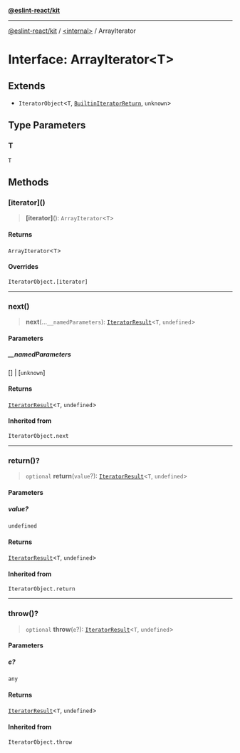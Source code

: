 [**@eslint-react/kit**](../../README.md)

***

[@eslint-react/kit](../../README.md) / [\<internal\>](../README.md) / ArrayIterator

# Interface: ArrayIterator\<T\>

## Extends

- `IteratorObject`\<`T`, [`BuiltinIteratorReturn`](../type-aliases/BuiltinIteratorReturn.md), `unknown`\>

## Type Parameters

### T

`T`

## Methods

### \[iterator\]()

> **\[iterator\]**(): `ArrayIterator`\<`T`\>

#### Returns

`ArrayIterator`\<`T`\>

#### Overrides

`IteratorObject.[iterator]`

***

### next()

> **next**(...`__namedParameters`): [`IteratorResult`](../type-aliases/IteratorResult.md)\<`T`, `undefined`\>

#### Parameters

##### \_\_namedParameters

\[\] | \[`unknown`\]

#### Returns

[`IteratorResult`](../type-aliases/IteratorResult.md)\<`T`, `undefined`\>

#### Inherited from

`IteratorObject.next`

***

### return()?

> `optional` **return**(`value`?): [`IteratorResult`](../type-aliases/IteratorResult.md)\<`T`, `undefined`\>

#### Parameters

##### value?

`undefined`

#### Returns

[`IteratorResult`](../type-aliases/IteratorResult.md)\<`T`, `undefined`\>

#### Inherited from

`IteratorObject.return`

***

### throw()?

> `optional` **throw**(`e`?): [`IteratorResult`](../type-aliases/IteratorResult.md)\<`T`, `undefined`\>

#### Parameters

##### e?

`any`

#### Returns

[`IteratorResult`](../type-aliases/IteratorResult.md)\<`T`, `undefined`\>

#### Inherited from

`IteratorObject.throw`
